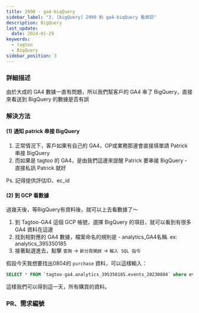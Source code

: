 ```yaml
---
title: 2990 - ga4-biqQuery
sidebar_label: "3. [bigQuery] 2990 到 ga4-biqQuery 看資訊"
description: BigQuery
last_update:
  date: 2024-01-29
keywords:
  - tagtoo
  - BigQuery
sidebar_position: 3
---
```




### 詳細描述     
由於大成的 GA4 數據一直有問題，所以我們幫客戶的 GA4 串了 BigQuery，直接來看送到 BigQuery 的數據是否有誤


### 解決方法
#### (1) 通知 patrick 串接 BigQuery

1. 正常情況下，客戶如果有自己的 GA4，OP或業務那邊會直接填單請 Patrick 串接 BigQuery
2. 而如果是 tagtoo 的 GA4，是由我們這邊來提醒 Patrick 要串接 BigQuery - 直接私訊 Patrick 就好

Ps. 記得提供評估ID、ec_id

#### (2) 到 GCP 看數據

過幾天後，等BigQuery有資料後，就可以上去看數據了～


1. 到 Tagtoo-GA4 這個 GCP 帳號，選擇 BigQuery 的項目，就可以看到有很多 GA4 資料在這邊
2. 找到相對應的 GA4 數據，檔案命名的規則是 - analytics_GA4名稱. ex: analytics_395350185
3. 接著點選進去，點擊 `查詢` -> `新分頁開啟` -> `輸入 SQL 指令` 

假設今天我想要找出0804的 `purchase` 資料，可以這樣輸入：

```sql
SELECT * FROM `tagtoo-ga4.analytics_395350185.events_20230804` where event_name = 'purchase' LIMIT 1000
```

這樣我們可以得到這一天，所有購買的資料。



### PR、需求編號
